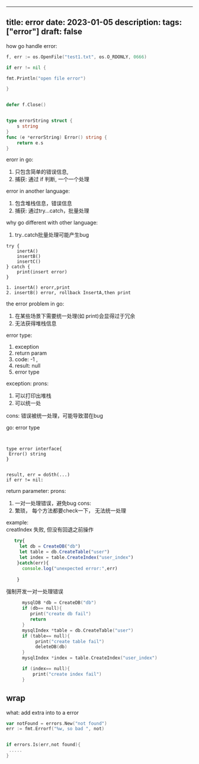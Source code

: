 
---

title: error
date: 2023-01-05
description:
tags: ["error"]
draft: false
---


how go handle error:
```go
f, err := os.OpenFile("test1.txt", os.O_RDONLY, 0666)

if err != nil {

fmt.Println("open file error")

}


defer f.Close()


type errorString struct {
	s string
}
func (e *errorString) Error() string {
	return e.s
}
```

erorr in go:  
1. 只包含简单的错误信息, 
2. 捕获: 通过 if 判断, 一个一个处理

error in another language:
1. 包含堆栈信息，错误信息
2. 捕获: 通过try...catch，批量处理

why go different with other language:
1. try..catch批量处理可能产生bug
```
try {
	inertA()
	insertB()
	insertC()
} catch {
	print(insert error)
}

1. insertA() erorr,print 
2. insertB() error, rollback InsertA,then print 
```


the error  problem in go:
1. 在某些场景下需要统一处理(如 print)会显得过于冗余
2. 无法获得堆栈信息









error type:

1. exception
2. return param
 1. code: -1 ,
 2. result:   null
 3. error type

exception:
prons:

1. 可以打印出堆栈
2. 可以统一处

cons:
错误被统一处理，可能导致潜在bug

go:  error type

```


type error interface{
 Error() string
}


result, err = doSth(...)
if err != nil: 
```

return parameter:
prons:

1. 一对一处理错误，避免bug
cons:
1. 繁琐， 每个方法都要check一下，  无法统一处理

example:  
creatIndex 失败, 但没有回退之前操作

  ```js
     try{
       let db = CreateDB("db") 
       let table = db.CreateTable("user") 
       let index = table.CreateIndex("user_index")
      }catch(err){
        console.log("unexpected error:",err)
    
      }
 
  ```

强制开发一对一处理错误

 ```c
       mysqlDB *db = CreateDB("db") 
       if (db== null){
          print("create db fail")
          return 
       }
       mysqlIndex *table = db.CreateTable("user") 
       if (table== null){
            print("create table fail")
            deleteDB(db) 
       }
       mysqlIndex *index = table.CreateIndex("user_index")

       if (index== null){
           print("create index fail")
       }  
 ```

## wrap

what:
add extra into to a error

```go
var notFound = errors.New("not found")
err := fmt.Errorf("%w, so bad ", not)


if errors.Is(err,not found){
 .....
}
```
